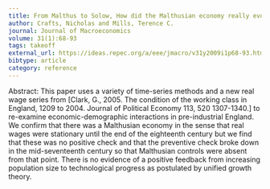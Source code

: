 ```yaml
---
title: From Malthus to Solow, How did the Malthusian economy really evolve?
author: Crafts, Nicholas and Mills, Terence C.
journal: Journal of Macroeconomics
volume: 31(1):68-93
tags: takeoff
external_url: https://ideas.repec.org/a/eee/jmacro/v31y2009i1p68-93.html
bibtype: article
category: reference
---
```

Abstract: This paper uses a variety of time-series methods and a new real wage series from [Clark, G., 2005. The condition of the working class in England, 1209 to 2004. Journal of Political Economy 113, 520 1307-1340.] to re-examine economic-demographic interactions in pre-industrial England. We confirm that there was a Malthusian economy in the sense that real wages were stationary until the end of the eighteenth century but we find that these was no positive check and that the preventive check broke down in the mid-seventeenth century so that Malthusian controls were absent from that point. There is no evidence of a positive feedback from increasing population size to technological progress as postulated by unified growth theory.
